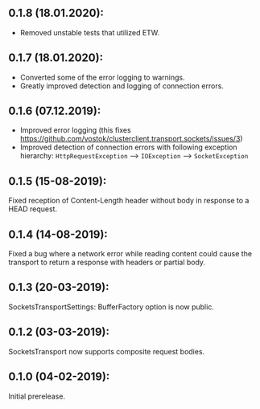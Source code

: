 ## 0.1.8 (18.01.2020):

* Removed unstable tests that utilized ETW.

## 0.1.7 (18.01.2020):

* Converted some of the error logging to warnings.
* Greatly improved detection and logging of connection errors.

## 0.1.6 (07.12.2019):

* Improved error logging (this fixes https://github.com/vostok/clusterclient.transport.sockets/issues/3)
* Improved detection of connection errors with following exception hierarchy: `HttpRequestException` --> `IOException` --> `SocketException`

## 0.1.5 (15-08-2019):

Fixed reception of Content-Length header without body in response to a HEAD request.

## 0.1.4 (14-08-2019):

Fixed a bug where a network error while reading content could cause the transport to return a response with headers or partial body.

## 0.1.3 (20-03-2019): 

SocketsTransportSettings: BufferFactory option is now public.

## 0.1.2 (03-03-2019): 

SocketsTransport now supports composite request bodies.

## 0.1.0 (04-02-2019): 

Initial prerelease.